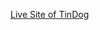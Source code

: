 [Live Site of TinDog](https://kanyshaiosmonova.github.io/Web-Development-Bootcamp-Projects/Bootstrap-TinDog)
